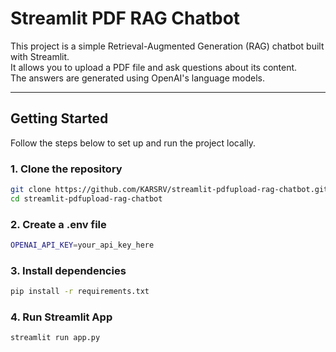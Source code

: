 # Streamlit PDF RAG Chatbot

This project is a simple Retrieval-Augmented Generation (RAG) chatbot built with Streamlit.  
It allows you to upload a PDF file and ask questions about its content.  
The answers are generated using OpenAI's language models.  

---

## Getting Started

Follow the steps below to set up and run the project locally.

### 1. Clone the repository
```bash
git clone https://github.com/KARSRV/streamlit-pdfupload-rag-chatbot.git
cd streamlit-pdfupload-rag-chatbot
```
### 2. Create a .env file
```bash
OPENAI_API_KEY=your_api_key_here
```

### 3. Install dependencies
```bash
pip install -r requirements.txt
```

### 4. Run Streamlit App
```bash
streamlit run app.py
```

